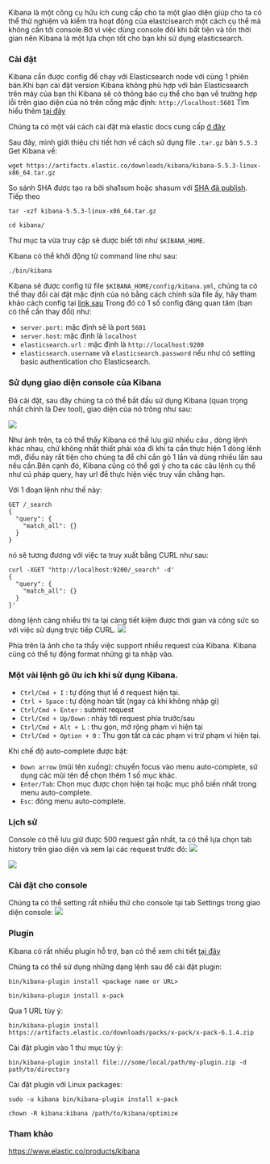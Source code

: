 Kibana là một công cụ hữu ích cung cấp cho ta một giao diện giúp cho ta có thể thử nghiệm và kiểm tra hoạt động của elastcisearch một cách cụ thể mà không cần tới console.Bở vì việc dùng console đôi khi bất tiện và tốn thời gian nên Kibana là một lựa chọn tốt cho bạn khi sử dụng elasticsearch.

### Cài đặt
Kibana cần được config để chạy với Elasticsearch node với cùng 1 phiên bản.Khi bạn cài đặt version Kibana không phù hợp với bản Elasticsearch trên máy của bạn thì Kibana sẽ có thông báo cụ thể cho bạn về  trường hợp lỗi trên giao diện của nó trên cổng mặc định: `http://localhost:5601`
Tìm hiểu thêm [tại đây](https://www.elastic.co/guide/en/kibana/5.5/setup.html)

Chúng ta có một vài cách cài đặt mà elastic docs cung cấp [ở đây](https://www.elastic.co/guide/en/kibana/5.5/install.html)

Sau đây, mình giới thiệu chi tiết hơn về cách sử dụng file `.tar.gz` bản `5.5.3`
Get Kibana về:
```
wget https://artifacts.elastic.co/downloads/kibana/kibana-5.5.3-linux-x86_64.tar.gz
```

So sánh SHA được tạo ra bởi sha1sum hoặc shasum với [SHA đã publish](https://artifacts.elastic.co/downloads/kibana/kibana-5.5.3-linux-x86_64.tar.gz.sha1).
Tiếp theo
```
tar -xzf kibana-5.5.3-linux-x86_64.tar.gz
```
```
cd kibana/
```
Thư mục ta vừa truy cập sẽ được biết tới như `$KIBANA_HOME`.

Kibana có thể khởi động từ command line như sau:
```
./bin/kibana
```

Kibana sẽ được config từ file `$KIBANA_HOME/config/kibana.yml`, chúng ta có thể thay đổi cài đặt mặc định của nó bằng cách chỉnh sửa file ấy, hãy tham khảo cách config tại [link sau](https://www.elastic.co/guide/en/kibana/5.5/settings.html)
Trong đó có 1 số config đáng quan tâm (bạn có thể cần thay đổi) như:
- `server.port:` mặc định sẽ là port `5601`
- `server.host`: mặc định là `localhost`
- `elasticsearch.url` : mặc định là `http://localhost:9200`
- `elasticsearch.username` và `elasticsearch.password` nếu như có setting basic authentication cho Elasticsearch.

### Sử dụng giao diện console của Kibana
Đã cài đặt, sau đây chúng ta có thể bắt đầu sử dụng Kibana (quan trọng nhất chính là Dev tool), giao diện của nó trông như sau:

![](https://images.viblo.asia/2aa9bc50-b949-4755-b70c-1d240b0b811d.png)

Như ảnh trên, ta có thể thấy Kibana có thể lưu giữ nhiều câu , dòng lệnh khác nhau, chứ không nhất thiết phải xóa đi khi ta cần thực hiện 1 dòng lênh mới, điều này rất tiện cho chúng ta để chỉ cần gõ 1 lần và dùng nhiều lần sau nếu cần.Bên cạnh đó, Kibana cũng có thể gợi ý cho ta các câu lệnh cụ thể như cú pháp query, hay url để thực hiện việc truy vấn chẳng hạn.

Với 1 đoạn lệnh như thế này:
```
GET /_search
{
  "query": {
    "match_all": {}
  }
}
```

nó sẽ tương đương với việc ta truy xuất bằng CURL như sau:

```
curl -XGET "http://localhost:9200/_search" -d'
{
  "query": {
    "match_all": {}
  }
}'
```

dòng lệnh càng nhiều thì ta lại càng tiết kiệm được thời gian và công sức so với việc sử dụng trực tiếp CURL.
![](https://images.viblo.asia/97c7ae33-142d-4ee6-88fa-65ebb85edb8f.png)

Phía trên là ảnh cho ta thấy việc support nhiều request của Kibana.
Kibana cũng có thể tự động format những gì ta nhập vào.

### Một vài lệnh gõ  ữu ích khi sử dụng Kibana.

- `Ctrl/Cmd + I` : tự động thụt lề ở request hiện tại.
- `Ctrl + Space` : tự động hoàn tất (ngay cả khi không nhập gì)
-  `Ctrl/Cmd + Enter` : submit request
-  `Ctrl/Cmd + Up/Down` : nhảy tới request phía trước/sau
- `Ctrl/Cmd + Alt + L` : thu gọn, mở rộng phạm vi hiện tại
-  `Ctrl/Cmd + Option + 0` : Thu gọn tất cả các phạm vi trừ phạm vi hiện tại.

Khi chế độ auto-complete được bật:
- `Down arrow` (mũi tên xuống): chuyển focus vào menu auto-complete, sử dụng các mũi tên để chọn thêm 1 số mục khác.
- `Enter/Tab`: Chọn mục được chọn hiện tại hoặc mục phổ biến nhất trong menu auto-complete.
- `Esc`: đóng menu auto-complete.

### Lịch sử
Console có thể lưu giữ được 500 request gần nhất, ta có thể lựa chọn tab history trên giao diện và xem lại các request trước đó:
![](https://images.viblo.asia/63566c54-adc3-4f7a-a0de-42e3d0c2e4ba.png)

![](https://images.viblo.asia/c47b7b8d-a53c-4b83-9ae1-a0279dc674e7.png)

### Cài đặt cho console

Chúng ta có thể setting rất nhiều thứ cho console tại tab Settings trong giao diện console:
![](https://images.viblo.asia/7f910510-52cb-4553-9a19-4d39e9959c8b.png)

### Plugin
Kibana có rất nhiều plugin hỗ trợ, bạn có thể xem chi tiết [tại đây](https://www.elastic.co/guide/en/kibana/5.5/known-plugins.html)

Chúng ta có thể sử dụng những dạng lệnh sau để cài đặt plugin:
```
bin/kibana-plugin install <package name or URL>
```
```
bin/kibana-plugin install x-pack
```

Qua 1 URL tùy ý:
```
bin/kibana-plugin install https://artifacts.elastic.co/downloads/packs/x-pack/x-pack-6.1.4.zip
```

Cài đặt plugin vào 1 thư mục tùy ý:
```
bin/kibana-plugin install file:///some/local/path/my-plugin.zip -d path/to/directory
```
Cài đặt plugin với Linux packages:
```
sudo -u kibana bin/kibana-plugin install x-pack
```

```
chown -R kibana:kibana /path/to/kibana/optimize
```

### Tham khảo
https://www.elastic.co/products/kibana